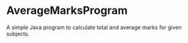 # AverageMarksProgram
A simple Java program to calculate total and average marks for given subjects.
